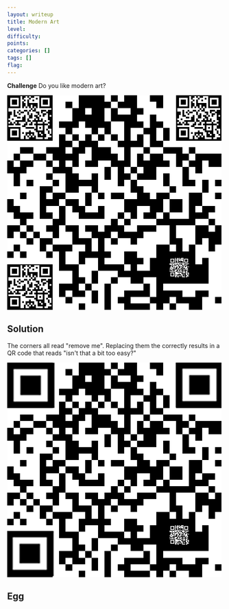 ```yaml
---
layout: writeup
title: Modern Art
level:
difficulty:
points:
categories: []
tags: []
flag:
---
```

**Challenge**
Do you like modern art?

![](./writeupfiles/modernart.jpg)

## Solution

The corners all read "remove me". Replacing them the correctly results
in a QR code that reads "isn't that a bit too easy?"

![](./writeupfiles/modernart2.jpg)

## Egg

